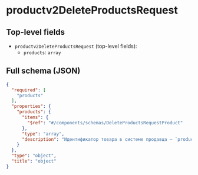 # productv2DeleteProductsRequest

## Top-level fields
- `productv2DeleteProductsRequest` (top-level fields):
  - `products`: `array`

## Full schema (JSON)
```json
{
  "required": [
    "products"
  ],
  "properties": {
    "products": {
      "items": {
        "$ref": "#/components/schemas/DeleteProductsRequestProduct"
      },
      "type": "array",
      "description": "Идентификатор товара в системе продавца — `product_id`."
    }
  },
  "type": "object",
  "title": "object"
}
```
